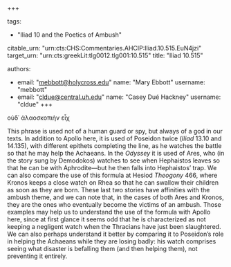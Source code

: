 +++

tags:
- "Iliad 10 and the Poetics of Ambush"

citable_urn: "urn:cts:CHS:Commentaries.AHCIP:Iliad.10.515.EuN4jzi"
target_urn: "urn:cts:greekLit:tlg0012.tlg001:10.515"
title: "Iliad 10.515"

authors:
- email: "mebbott@holycross.edu"
  name: "Mary Ebbott"
  username: "mebbott"
- email: "cldue@central.uh.edu"
  name: "Casey Dué Hackney"
  username: "cldue"
+++

<p>οὐδ᾽ ἀλαοσκοπιὴν εἶχ </p><p>This phrase is used not of a human guard or spy, but always of a god in our texts. In addition to Apollo here, it is used of Poseidon twice (<em>Iliad</em> 13.10 and 14.135), with different epithets completing the line, as he watches the battle so that he may help the Achaeans. In the <em>Odyssey</em> it is used of Ares, who (in the story sung by Demodokos) watches to see when Hephaistos leaves so that he can be with Aphrodite—but he then falls into Hephaistos’ trap. We can also compare the use of this formula at Hesiod <em>Theogony</em> 466, where Kronos keeps a close watch on Rhea so that he can swallow their children as soon as they are born. These last two stories have affinities with the ambush theme, and we can note that, in the cases of both Ares and Kronos, they are the ones who eventually become the victims of an ambush. Those examples may help us to understand the use of the formula with Apollo here, since at first glance it seems odd that he is characterized as not keeping a negligent watch when the Thracians have just been slaughtered. We can also perhaps understand it better by comparing it to Poseidon’s role in helping the Achaeans while they are losing badly: his watch comprises seeing what disaster is befalling them (and then helping them), not preventing it entirely.</p>